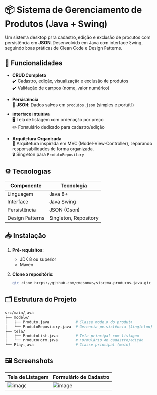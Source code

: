 # 📦 Sistema de Gerenciamento de Produtos (Java + Swing)

Um sistema desktop para cadastro, edição e exclusão de produtos com persistência em **JSON**. Desenvolvido em Java com interface Swing, seguindo boas práticas de Clean Code e Design Patterns.

## 🚀 Funcionalidades

- **CRUD Completo**  
  ✔️ Cadastro, edição, visualização e exclusão de produtos  
  ✔️ Validação de campos (nome, valor numérico)  

- **Persistência**  
  📂 **JSON**: Dados salvos em `produtos.json` (simples e portátil)   

- **Interface Intuitiva**  
  🖥️ Tela de listagem com ordenação por preço  
  ✏️ Formulário dedicado para cadastro/edição  

- **Arquitetura Organizada**  
  🧱 Arquitetura inspirada em MVC (Model-View-Controller), separando responsabilidades de forma organizada.  
  🔒 Singleton para `ProdutoRepository`  

## ⚙️ Tecnologias

| Componente       | Tecnologia           |
|------------------|----------------------|
| Linguagem        | Java 8+              |
| Interface        | Java Swing           |
| Persistência     | JSON (Gson)          |
| Design Patterns  | Singleton, Repository|

## 📥 Instalação

1. **Pré-requisitos**:  
   - JDK 8 ou superior  
   - Maven

2. **Clone o repositório**:
   ```bash
   git clone https://github.com/EmesonNS/sistema-produtos-java.git

## 🗂️ Estrutura do Projeto
```bash
src/main/java
├── modelo/
│   ├── Produto.java            # Classe modelo do produto
│   └── ProdutoRepository.java  # Gerencia persistência (Singleton)
├── tela/
│   ├── ProdutoList.java        # Tela principal com listagem
│   └── ProdutoForm.java        # Formulário de cadastro/edição
└── Play.java                   # Classe principal (main)
```

## 🖼️ Screenshots

| Tela de Listagem                                                                          | Formulário de Cadastro                                                                    |
| ----------------------------------------------------------------------------------------- | ----------------------------------------------------------------------------------------- |
| ![image](https://github.com/user-attachments/assets/d46b51af-b2b5-4214-8475-2c1a11675ae8) | ![image](https://github.com/user-attachments/assets/d254790b-18bb-4b2a-b234-601c2c38f52f) |




